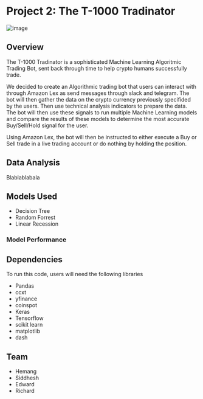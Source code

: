 # Project 2: The T-1000 Tradinator
![image](/image/t1000.jpg)
## Overview

The T-1000 Tradinator is a sophisticated Machine Learning Algoritmic Trading Bot, sent back through time to help crypto humans successfully trade.

We decided to create an Algorithmic trading bot that users can interact with through Amazon Lex as send messages through slack and telegram. The bot will then gather the data on the crypto currency previously specifided by the users. Then use technical analysis indicators to prepare the data. The bot will then use these signals to run multiple Machine Learning models and compare the results of these models to determine the most accurate Buy/Sell/Hold signal for the user. 

Using Amazon Lex, the bot will then be instructed to either execute a Buy or Sell trade in a live trading account or do nothing by holding the position. 

## Data Analysis
Blablablabala

## Models Used
* Decision Tree
* Random Forrest
* Linear Recession 

### Model Performance

## Dependencies

To run this code, users will need the following libraries
* Pandas
* ccxt
* yfinance
* coinspot
* Keras
* Tensorflow
* scikit learn
* matplotlib
* dash

## Team
* Hemang
* Siddhesh
* Edward
* Richard
